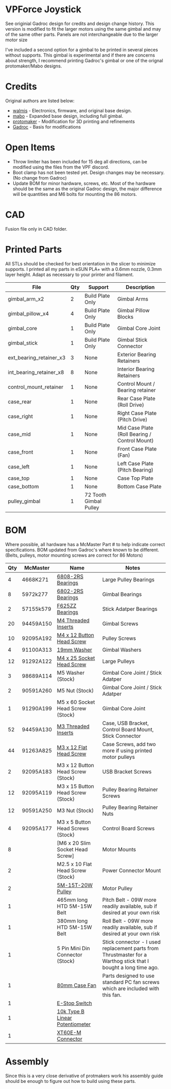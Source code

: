 # VPForce Joystick
See originial Gadroc design for credits and design change history. This version is modified to fit the larger motors using the same gimbal and may of the same other parts. Panels are not interchangeable due to the larger motor size

I've included a second option for a gimbal to be printed in several pieces without supports. This gimbal is experimental and if there are concerns about strength, I recommend printing Gadroc's gimbal or one of the orignal protomaker/Mabo designs. 

# Credits
Original authors are listed below:

* [walmis](https://github.com/walmis/FFB-Joystick-Base) - Electronics, firmware, and original base design.
* [mabo](https://github.com/mabo1972/FFB-Joystick-Base-Plywood) - Expanded base design, including full gimbal.
* [protomaker](https://github.com/protomaker964/Rhino-FFB-Clone-3D_Printed) - Modification for 3D printing and refinements
* [Gadroc](https://github.com/Gadroc/vpforce-ffb-joystick) - Basis for modifications

# Open Items
* Throw limiter has been included for 15 deg all directions, can be modified using the files from the VPF discord. 
* Boot clamp has not been tested yet. Design changes may be necessary. (No change from Gadroc)
* Update BOM for minor hardware, screws, etc. Most of the hardware should be the same as the original Gadroc design, the major difference will be quantities and M6 bolts for mounting the 86 motors. 

# CAD
Fusion file only in CAD folder.

# Printed Parts
All STLs should be checked for best orientation in the slicer to minimize supports. I printed all my parts in eSUN PLA+ with a 0.6mm nozzle, 0.3mm layer height. Adapt as necessary to your printer and filament.

| File | Qty | Support | Description |
|------|-----|---------|-------------|
| gimbal_arm_x2 | 2 | Build Plate Only | Gimbal Arms |
| gimbal_pillow_x4 | 4 | Build Plate Only | Gimbal Pillow Blocks |
| gimbal_core | 1 | Build Plate Only | Gimbal Core Joint |
| gimbal_stick | 1 | Build Plate Only | Gimbal Stick Connector |
| ext_bearing_retainer_x3| 3 | None | Exterior Bearing Retainers |
| int_bearing_retainer_x8 | 8 | None | Interior Bearing Retainers |
| control_mount_retainer | 1 | None | Control Mount / Bearing retainer |
| case_rear | 1 | None | Rear Case Plate (Roll Drive) |
| case_right | 1 | None | Right Case Plate (Pitch Drive) |
| case_mid | 1 | None | Mid Case Plate (Roll Bearing / Control Mount) |
| case_front | 1 | None | Front Case Plate (Fan) |
| case_left | 1 | None | Left Case Plate (Pitch Bearing) |
| case_top | 1 | None | Case Top Plate |
| case_bottom | 1 | None | Bottom Case Plate |
| pulley_gimbal | 1 | 72 Tooth Gimbal Pulley |


# BOM
Where possible, all hardware has a McMaster Part # to help indicate correct specifications. BOM updated from Gadroc's where known to be different. (Belts, pulleys, motor mounting screws are correct for 86 Motors)

| Qty | McMaster  | Name | Notes |
|-----|-----------|------|-------|
|   4 | 4668K271  | [6808-2RS Bearings](https://www.amazon.com/dp/B0CGM2PG3Z) | Large Pulley Bearings |
|   8 | 5972k277  | [6802-2RS Bearings](https://www.amazon.com/dp/B0CGM2CHB8) | Gimbal Bearings |
|   2 | 57155k579 | [F625ZZ Bearings](https://www.amazon.com/dp/B07Z3DXF14) | Stick Adatper Bearings |
|  20 | 94459A150 | [M4 Threaded Inserts](https://www.amazon.com/dp/B08T9TXS9S) | Gimbal Screws |
|  10 | 92095A192 | [M4 x 12 Button Head Screw](https://www.amazon.com/dp/B09T9VFY5J) | Pulley Screws |
|   4 | 91100A313 | [19mm Washer](https://www.amazon.com/dp/B0B8SPK65J) | Gimbal Washers |
|  12 | 91292A122 | [M4 x 25 Socket Head Screw](https://www.amazon.com/dp/B0BMQ4WV1V) | Large Pulleys |
|   3 | 98689A114 | M5 Washer (Stock) | Gimbal Core Joint / Stick Adatper |
|   2 | 90591A260 | M5 Nut (Stock) | Gimbal Core Joint / Stick Adatper |
|   1 | 91290A199 | M5 x 60 Socket Head Screw (Stock) | Gimbal Core Joint |
|  52 | 94459A130 | [M3 Threaded Inserts](https://www.amazon.com/dp/B0CDH36ZMX) | Case, USB Bracket, Control Board Mount, Stick Connector |
|  44 | 91263A825 | [M3 x 12 Flat Head Screw](https://www.amazon.com/dp/B07WJKPCZY) | Case Screws, add two more if using printed motor pulleys |
|   2 | 92095A183 | M3 x 12 Button Head Screw (Stock) | USB Bracket Screws |
|  12 | 92095A119 | M3 x 15 Button Head Screw (Stock) | Pulley Bearing Retainer Screws |
|  12 | 90591A250 | M3 Nut (Stock) | Pulley Bearing Retainer Nuts |
|   4 | 92095A177 | M3 x 5 Button Head Screws (Stock) | Control Board Screws |
|   8 |           | [M6 x 20 Slim Socket Head Screw] | Motor Mounts |
|   2 |           | M2.5 x 10 Flat Head Screw (Stock) | Power Connector Mount |
|   2 |           | [5M-15T-20W Pulley](https://a.co/d/b9yMcuO) | Motor Pulley |
|   1 |           | 465mm long HTD 5M-15W Belt | Pitch Belt - 09W more readily available, sub if desired at your own risk |
|   1 |           | 380mm long HTD 5M-15W Belt | Roll Belt - 09W more readily available, sub if desired at your own risk |
|   1 |           | 5 Pin Mini Din Connector (Stock)| Stick connector - I used replacement parts from Thrustmaster for a Warthog stick that I bought a long time ago. |
|   1 |           | [80mm Case Fan](https://www.amazon.com/dp/B00IOIJ4AC) | Parts designed to use standard PC fan screws which are included with this fan. |
|   1 |           | [E-Stop Switch](https://www.amazon.com/dp/B08B87GJGB) | |
|   1 |           | [10k Type B Linear Potentiometer](https://www.amazon.com/dp/B09897HR3C) |
|   1 |           | [XT60E-M Connector](https://www.amazon.com/dp/B07VV92WZS) | |

# Assembly
Since this is a very close derivative of protmakers work his assembly guide should be enough to figure out how to build using these parts.
